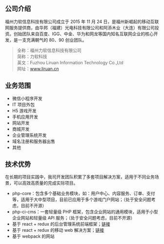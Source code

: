 ## 公司介绍
福州力软信息科技有限公司成立于 2015 年 11 月 24 日，是福州新崛起的移动互联网服务提供商，由华邦（福建）光电科技有限公司和阿添木业（大连）有限公司投资。创始团队来自百度、IGG、中金、华为和网龙等国内知名互联网企业的核心开发，是一支充满朝气的 80、90 创业团队。  

> 全称：福州力软信息科技有限公司  
简称：力软科技  
英文：Fuzhou Liruan Information Technology Co.,Ltd  
网址：www.liruan.cn  

## 业务范围
- 微信小程序开发
- IT 项目外包
- H5 游戏开发
- 手机应用开发
- 网站开发
- 商城开发
- 企业管理系统开发
- 域名注册和服务器出售
- 其他

## 技术优势
在长期的项目实践中，我司开发团队积累了多套项目解决方案，适用于不同业务场景，可以高效高质量的完成实际项目。
- php-core：包含多个基础业务模块，如：用户中心、内容服务、订单、支付等，适用于大中型项目，目前已应用于多个游戏门户网站；（处于安全问题考虑，目前不开源）
- php-ci-cms：一套轻量级 PHP 框架，包含企业网站的通用模块，适用于小型企业网站和轻量级 API 服务；（处于安全问题考虑，目前不开源）
- 基于 react + redux 的后台管理系统前端框架；[链接](http://baidu.com)
- 基于 react + redux 的移动 web 解决方案；[链接](http://baidu.com)
- 基于 webpack 的网站
